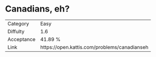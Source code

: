 # Canadians, eh?

<table>
    <tr>
        <td>Category</td>
        <td>Easy</td>
    </tr>
    <tr>
        <td>Diffulty</td>
        <td>1.6</td>
    </tr>
    <tr>
        <td>Acceptance</td>
        <td>41.89 %</td>
    </tr>
    <tr>
        <td>Link</td>
        <td>https://open.kattis.com/problems/canadianseh</td>
    </tr>
</table>